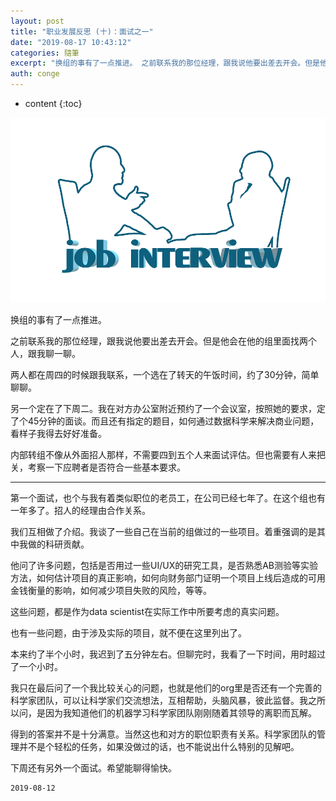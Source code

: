 ```yaml
---
layout: post
title: "职业发展反思 (十)：面试之一"
date: "2019-08-17 10:43:12"
categories: 隨筆
excerpt: "换组的事有了一点推进。 之前联系我的那位经理，跟我说他要出差去开会。但是他会在他的组里面找两个人，跟我聊一聊。 两人都在周四的时候跟我联系，一个..."
auth: conge
---
```

* content
{:toc}

![ ](/assets/images/隨筆/118382-5f14d0c506f1e3ce.png)

换组的事有了一点推进。

之前联系我的那位经理，跟我说他要出差去开会。但是他会在他的组里面找两个人，跟我聊一聊。

两人都在周四的时候跟我联系，一个选在了转天的午饭时间，约了30分钟，简单聊聊。

另一个定在了下周二。我在对方办公室附近预约了一个会议室，按照她的要求，定了个45分钟的面谈。而且还有指定的题目，如何通过数据科学来解决商业问题，看样子我得去好好准备。

内部转组不像从外面招人那样，不需要四到五个人来面试评估。但也需要有人来把关，考察一下应聘者是否符合一些基本要求。

-----

第一个面试，也个与我有着类似职位的老员工，在公司已经七年了。在这个组也有一年多了。招人的经理由合作关系。

我们互相做了介绍。我谈了一些自己在当前的组做过的一些项目。着重强调的是其中我做的科研贡献。

他问了许多问题，包括是否用过一些UI/UX的研究工具，是否熟悉AB测验等实验方法，如何估计项目的真正影响，如何向财务部门证明一个项目上线后造成的可用金钱衡量的影响，如何减少项目失败的风险，等等。

这些问题，都是作为data scientist在实际工作中所要考虑的真实问题。

也有一些问题，由于涉及实际的项目，就不便在这里列出了。

本来约了半个小时，我迟到了五分钟左右。但聊完时，我看了一下时间，用时超过了一个小时。

我只在最后问了一个我比较关心的问题，也就是他们的org里是否还有一个完善的科学家团队，可以让科学家们交流想法，互相帮助，头脑风暴，彼此监督。我之所以问，是因为我知道他们的机器学习科学家团队刚刚随着其领导的离职而瓦解。

得到的答案并不是十分满意。当然这也和对方的职位职责有关系。科学家团队的管理并不是个轻松的任务，如果没做过的话，也不能说出什么特别的见解吧。

下周还有另外一个面试。希望能聊得愉快。


```
2019-08-12
```
